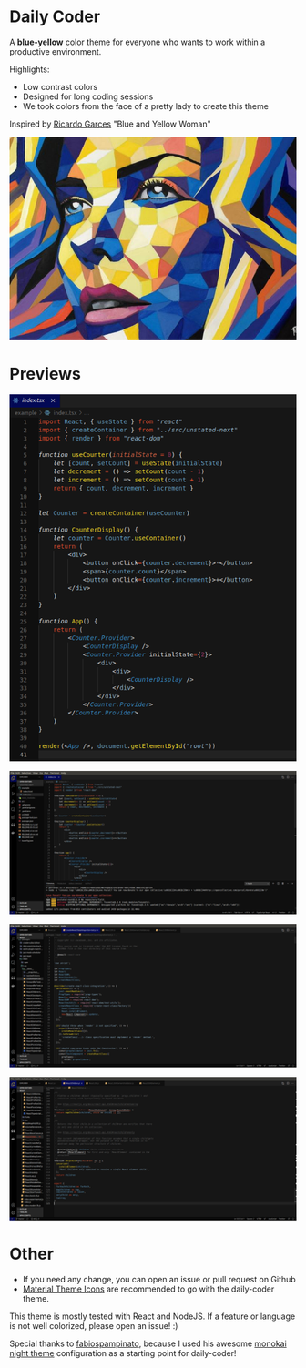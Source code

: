 # Daily Coder

A **blue-yellow** color theme for everyone who wants to work within a productive environment.

Highlights:

- Low contrast colors
- Designed for long coding sessions
- We took colors from the face of a pretty lady to create this theme

Inspired by [Ricardo Garces](https://twitter.com/artblogmunich?lang=en) "Blue and Yellow Woman"

![Ricardo Garces - Blue Yellow Woman](https://raw.githubusercontent.com/Sir-hennihau/daily-coder/master/images/ricardo_garces_blue_yellow_woman.jpg)

# Previews

![Component with full editor](https://raw.githubusercontent.com/Sir-hennihau/daily-coder/master/images/code_only.png)

![Component with full editor](https://raw.githubusercontent.com/Sir-hennihau/daily-coder/master/images/component.png)

![Library code 1](https://raw.githubusercontent.com/Sir-hennihau/daily-coder/master/images/library_1.png)

![Library code 2](https://raw.githubusercontent.com/Sir-hennihau/daily-coder/master/images/library_2.png)

# Other

- If you need any change, you can open an issue or pull request on Github
- [Material Theme Icons](https://marketplace.visualstudio.com/items?itemName=Equinusocio.vsc-material-theme-icons) are recommended to go with the daily-coder theme.

This theme is mostly tested with React and NodeJS. If a feature or language is not well colorized, please open an issue! :)

Special thanks to [fabiospampinato](https://github.com/fabiospampinato), because I used his awesome [monokai night theme](https://github.com/fabiospampinato/vscode-monokai-night) configuration as a starting point for daily-coder!
